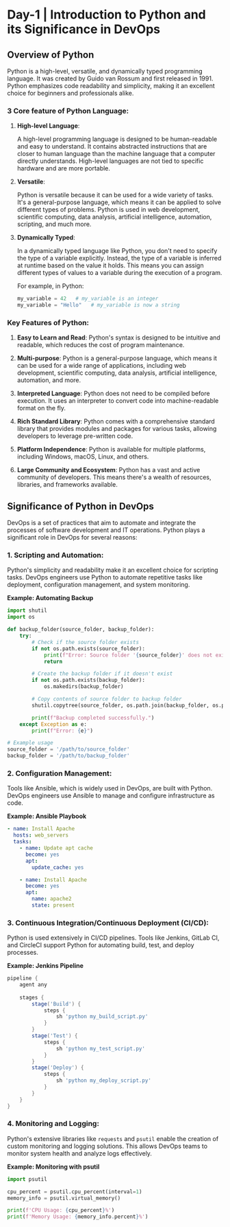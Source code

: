 # Day-1 | Introduction to Python and its Significance in DevOps

## Overview of Python

Python is a high-level, versatile, and dynamically typed programming language. It was created by Guido van Rossum and first released in 1991. Python emphasizes code readability and simplicity, making it an excellent choice for beginners and professionals alike.

### 3 Core feature of Python Language:

1. **High-level Language**:

    A high-level programming language is designed to be human-readable and easy to understand. It contains abstracted instructions that are closer to human language than the machine language that a computer directly understands. High-level languages are not tied to specific hardware and are more portable.

2. **Versatile**:

    Python is versatile because it can be used for a wide variety of tasks. It's a general-purpose language, which means it can be applied to solve different types of problems. Python is used in web development, scientific computing, data analysis, artificial intelligence, automation, scripting, and much more.

3. **Dynamically Typed**:

    In a dynamically typed language like Python, you don't need to specify the type of a variable explicitly. Instead, the type of a variable is inferred at runtime based on the value it holds. This means you can assign different types of values to a variable during the execution of a program.

    For example, in Python:

    ```python
    my_variable = 42   # my_variable is an integer
    my_variable = "Hello"   # my_variable is now a string
    ```


### Key Features of Python:

1. **Easy to Learn and Read**: Python's syntax is designed to be intuitive and readable, which reduces the cost of program maintenance.

2. **Multi-purpose**: Python is a general-purpose language, which means it can be used for a wide range of applications, including web development, scientific computing, data analysis, artificial intelligence, automation, and more.

3. **Interpreted Language**: Python does not need to be compiled before execution. It uses an interpreter to convert code into machine-readable format on the fly.

4. **Rich Standard Library**: Python comes with a comprehensive standard library that provides modules and packages for various tasks, allowing developers to leverage pre-written code.

5. **Platform Independence**: Python is available for multiple platforms, including Windows, macOS, Linux, and others.

6. **Large Community and Ecosystem**: Python has a vast and active community of developers. This means there's a wealth of resources, libraries, and frameworks available.

## Significance of Python in DevOps

DevOps is a set of practices that aim to automate and integrate the processes of software development and IT operations. Python plays a significant role in DevOps for several reasons:

### 1. **Scripting and Automation**:

Python's simplicity and readability make it an excellent choice for scripting tasks. DevOps engineers use Python to automate repetitive tasks like deployment, configuration management, and system monitoring.

**Example: Automating Backup**

```python
import shutil
import os

def backup_folder(source_folder, backup_folder):
    try:
        # Check if the source folder exists
        if not os.path.exists(source_folder):
            print(f"Error: Source folder '{source_folder}' does not exist.")
            return

        # Create the backup folder if it doesn't exist
        if not os.path.exists(backup_folder):
            os.makedirs(backup_folder)

        # Copy contents of source folder to backup folder
        shutil.copytree(source_folder, os.path.join(backup_folder, os.path.basename(source_folder)))

        print(f"Backup completed successfully.")
    except Exception as e:
        print(f"Error: {e}")

# Example usage
source_folder = '/path/to/source_folder'
backup_folder = '/path/to/backup_folder'
```

### 2. **Configuration Management**:

Tools like Ansible, which is widely used in DevOps, are built with Python. DevOps engineers use Ansible to manage and configure infrastructure as code.

**Example: Ansible Playbook**

```yaml
- name: Install Apache
  hosts: web_servers
  tasks:
    - name: Update apt cache
      become: yes
      apt:
        update_cache: yes

    - name: Install Apache
      become: yes
      apt:
        name: apache2
        state: present
```

### 3. **Continuous Integration/Continuous Deployment (CI/CD)**:

Python is used extensively in CI/CD pipelines. Tools like Jenkins, GitLab CI, and CircleCI support Python for automating build, test, and deploy processes.

**Example: Jenkins Pipeline**

```groovy
pipeline {
    agent any
    
    stages {
        stage('Build') {
            steps {
                sh 'python my_build_script.py'
            }
        }
        stage('Test') {
            steps {
                sh 'python my_test_script.py'
            }
        }
        stage('Deploy') {
            steps {
                sh 'python my_deploy_script.py'
            }
        }
    }
}
```

### 4. **Monitoring and Logging**:

Python's extensive libraries like `requests` and `psutil` enable the creation of custom monitoring and logging solutions. This allows DevOps teams to monitor system health and analyze logs effectively.

**Example: Monitoring with psutil**

```python
import psutil

cpu_percent = psutil.cpu_percent(interval=1)
memory_info = psutil.virtual_memory()

print(f'CPU Usage: {cpu_percent}%')
print(f'Memory Usage: {memory_info.percent}%')
```


